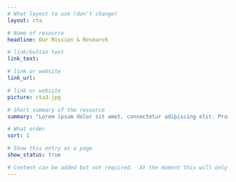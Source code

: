 ```yaml
---
# What layout to use (don't change)
layout: cta

# Name of resource
headline: Our Mission & Research

# link/button text
link_text:

# link or website
link_url:

# link or website
picture: cta3.jpg

# Short summary of the resource
summary: "Lorem ipsum dolor sit amet, consectetur adipiscing elit. Proin euismod, mauris ut mattis consectetur, eros urna fringilla tellus, at egestas purus ligula eget purus."

# What order
sort: 1

# Show this entry as a page
show_status: true

# Content can be added but not required.  At the moment this will only show on the home page area.
---
```

